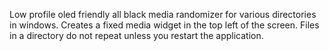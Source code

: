 Low profile oled friendly all black media randomizer for various directories in windows.
Creates a fixed media widget in the top left of the screen.
Files in a directory do not repeat unless you restart the application.
